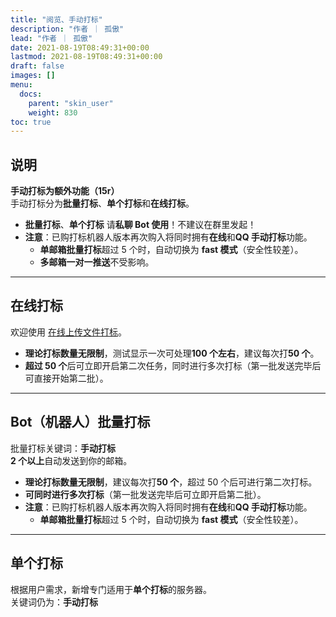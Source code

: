 ```yaml
---
title: "阅览、手动打标"
description: "作者 ｜ 孤傲"
lead: "作者 ｜ 孤傲"
date: 2021-08-19T08:49:31+00:00
lastmod: 2021-08-19T08:49:31+00:00
draft: false
images: []
menu:
  docs:
    parent: "skin_user"
    weight: 830
toc: true
---
```


## 说明

**手动打标为额外功能（15r）**  
手动打标分为**批量打标**、**单个打标**和**在线打标**。

- **批量打标**、**单个打标** 请**私聊 Bot 使用**！不建议在群里发起！
- **注意**：已购打标机器人版本再次购入将同时拥有**在线**和**QQ 手动打标**功能。  
  - **单邮箱批量打标**超过 5 个时，自动切换为 **fast 模式**（安全性较差）。  
  - **多邮箱一对一推送**不受影响。

---

## 在线打标

欢迎使用 [在线上传文件打标](https://skin.gushao.club/docs/extra_service/skin/skinuploadhand/)。

- **理论打标数量无限制**，测试显示一次可处理**100 个左右**，建议每次打**50 个**。
- **超过 50 个**后可立即开启第二次任务，同时进行多次打标（第一批发送完毕后可直接开始第二批）。

---

## Bot（机器人）批量打标

批量打标关键词：**手动打标**  
**2 个以上**自动发送到你的邮箱。

- **理论打标数量无限制**，建议每次打**50 个**，超过 50 个后可进行第二次打标。
- **可同时进行多次打标**（第一批发送完毕后可立即开启第二批）。
- **注意**：已购打标机器人版本再次购入将同时拥有**在线**和**QQ 手动打标**功能。  
  - **单邮箱批量打标**超过 5 个时，自动切换为 **fast 模式**（安全性较差）。  

---

## 单个打标

根据用户需求，新增专门适用于**单个打标**的服务器。  
关键词仍为：**手动打标**
